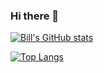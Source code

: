 ### Hi there 👋

[![Bill's GitHub stats](https://github-readme-stats.vercel.app/api?username=ywbk&theme=dracula&show_icons=true&count_private=true)](https://github.com/ywbk/github-readme-stats)

[![Top Langs](https://github-readme-stats.vercel.app/api/top-langs/?username=ywbk&theme=dracula&show_icons=true)](https://github.com/ywbk/github-readme-stats)


<!--
**YWBK/YWBK** is a ✨ _special_ ✨ repository because its `README.md` (this file) appears on your GitHub profile.

Here are some ideas to get you started:

- 🔭 I’m currently working on ...
- 🌱 I’m currently learning ...
- 👯 I’m looking to collaborate on ...
- 🤔 I’m looking for help with ...
- 💬 Ask me about ...
- 📫 How to reach me: ...
- 😄 Pronouns: ...
- ⚡ Fun fact: ...
-->
